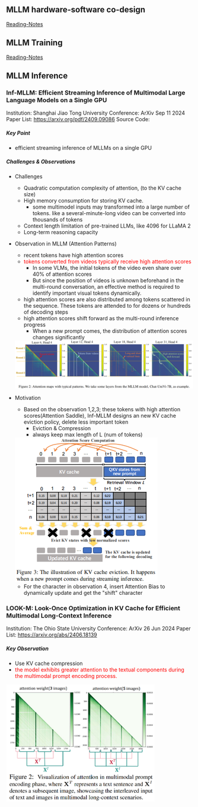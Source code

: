 ## MLLM hardware-software co-design
[Reading-Notes](./Hardware-Software-Codesign.md)

## MLLM Training
[Reading-Notes](./MLLM-Train.md)

## MLLM Inference
### Inf-MLLM: Efficient Streaming Inference of Multimodal Large Language Models on a Single GPU
Institution: Shanghai Jiao Tong University
Conference: ArXiv Sep 11 2024
Paper List: https://arxiv.org/pdf/2409.09086
Source Code:

##### Key Point
- efficient streaming inference of MLLMs on a single GPU

##### Challenges & Observations
- Challenges
    - Quadratic computation complexity of attention, (to the KV cache size)
    - High memory consumption for storing KV cache.
        - some multimodel inputs may transformed into a large number of tokens. like a several-minute-long video can be converted into thousands of tokens 
    - Context length limitation of pre-trained LLMs, like 4096 for LLaMA 2
    - Long-term reasoning capacity

- Observation in MLLM (Attention Patterns)
    - recent tokens have high attention scores
    - <span style="color:red;">tokens converted from videos typically receive high attention scores</span>
        - In some VLMs, the initial tokens of the video even share over 40% of attention scores
        - But since the position of videos is unknown beforehand in the multi-round conversation, an effective method is required to identify important visual tokens dynamically.
    - high attention scores are also distributed among tokens scattered in the sequence. These tokens are attended to for dozens or hundreds of decoding steps
    - high attention scores shift forward as the multi-round inference progress
        - When a new prompt comes, the distribution of attention scores changes significantly
    
    <img src="./pictures/Inf-MLLM-observations.png" width=800>

- Motivation
    - Based on the observation 1,2,3; these tokens with high attention scores(Attention Saddle), Inf-MLLM designs an new KV cache eviction policy, delete less important token
        - Eviction & Compression
        - always keep max length of L (num of tokens)
    
    <img src="./pictures/Inf-MLLM-eviction.png">
    
    - For the character in observation 4, insert Attention Bias to dynamically update and get the "shift" character


### LOOK-M: Look-Once Optimization in KV Cache for Efficient Multimodal Long-Context Inference
Institution: The Ohio State University
Conference: ArXiv 26 Jun 2024
Paper List: https://arxiv.org/abs/2406.18139

##### Key Observation
- Use KV cache compression
- <span style="color:red;">the model exhibits greater attention to the textual components during the multimodal prompt encoding process.</span>

<img src="./pictures/M-LOOK-Visualization.png" width=400>



